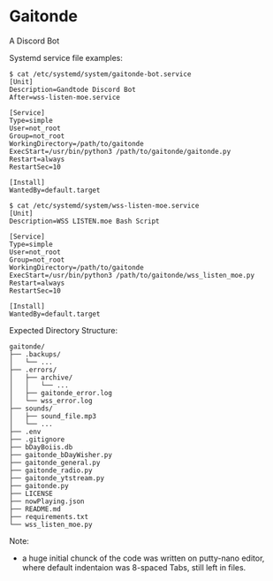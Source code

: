 # Gaitonde

A Discord Bot

Systemd service file examples:

```desktop
$ cat /etc/systemd/system/gaitonde-bot.service 
[Unit]
Description=Gandtode Discord Bot
After=wss-listen-moe.service

[Service]
Type=simple
User=not_root
Group=not_root
WorkingDirectory=/path/to/gaitonde
ExecStart=/usr/bin/python3 /path/to/gaitonde/gaitonde.py
Restart=always
RestartSec=10

[Install]
WantedBy=default.target
```

```desktop
$ cat /etc/systemd/system/wss-listen-moe.service 
[Unit]
Description=WSS LISTEN.moe Bash Script

[Service]
Type=simple
User=not_root
Group=not_root
WorkingDirectory=/path/to/gaitonde
ExecStart=/usr/bin/python3 /path/to/gaitonde/wss_listen_moe.py
Restart=always
RestartSec=10

[Install]
WantedBy=default.target
```

Expected Directory Structure:
```X Font Directory Index
gaitonde/
├── .backups/
│   └── ...
├── .errors/
│   ├── archive/
│   │   └── ...
│   ├── gaitonde_error.log
│   └── wss_error.log
├── sounds/
│   ├── sound_file.mp3
│   └── ...
├── .env
├── .gitignore
├── bDayBoiis.db
├── gaitonde_bDayWisher.py
├── gaitonde_general.py
├── gaitonde_radio.py
├── gaitonde_ytstream.py
├── gaitonde.py
├── LICENSE
├── nowPlaying.json
├── README.md
├── requirements.txt
└── wss_listen_moe.py
```

Note:
- a huge initial chunck of the code was written on putty-nano editor, where default indentaion was 8-spaced Tabs, still left in files.
